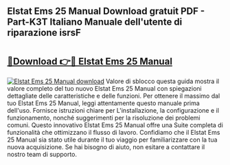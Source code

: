 ## Elstat Ems 25 Manual Download gratuit PDF - Part-K3T Italiano Manuale dell'utente di riparazione isrsF

# <h2><a href="http://dffwli.blite.top/?on=Elstat+Ems+25+Manual">🔗Download 👉🔴 Elstat Ems 25 Manual</a></h2>

[![Elstat Ems 25 Manual download](https://i.imgur.com/lujVjoI.png)](http://dffwli.blite.top/?on=Elstat+Ems+25+Manual)
Valore di sblocco questa guida mostra il valore completo del tuo nuovo Elstat Ems 25 Manual con spiegazioni dettagliate delle caratteristiche e delle funzioni. Per ottenere il massimo dal tuo Elstat Ems 25 Manual, leggi attentamente questo manuale prima dell'uso. Fornisce istruzioni chiare per L'installazione, la configurazione e il funzionamento, nonché suggerimenti per la risoluzione dei problemi comuni. Questo innovativo Elstat Ems 25 Manual offre una Suite completa di funzionalità che ottimizzano il flusso di lavoro. Confidiamo che il Elstat Ems 25 Manual sia stato utile durante il tuo viaggio per familiarizzare con la tua nuova acquisizione. Se hai bisogno di aiuto, non esitare a contattare il nostro team di supporto.
